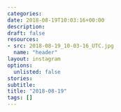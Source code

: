 ```yaml
---
categories:
date: 2018-08-19T10:03:16+00:00
description:
draft: false
resources:
- src: 2018-08-19_10-03-16_UTC.jpg
  name: "header"
layout: instagram
options:
  unlisted: false
stories:
subtitle:
title: "2018-08-19"
tags: []
---
```


 
